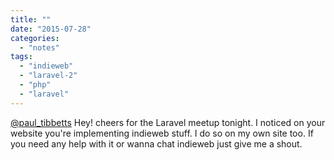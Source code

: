 ```yaml
---
title: ""
date: "2015-07-28"
categories: 
  - "notes"
tags: 
  - "indieweb"
  - "laravel-2"
  - "php"
  - "laravel"
---
```


[@paul\_tibbetts](https://twitter.com/paul_tibbetts) Hey! cheers for the Laravel meetup tonight. I noticed on your website you're implementing indieweb stuff. I do so on my own site too. If you need any help with it or wanna chat indieweb just give me a shout.
